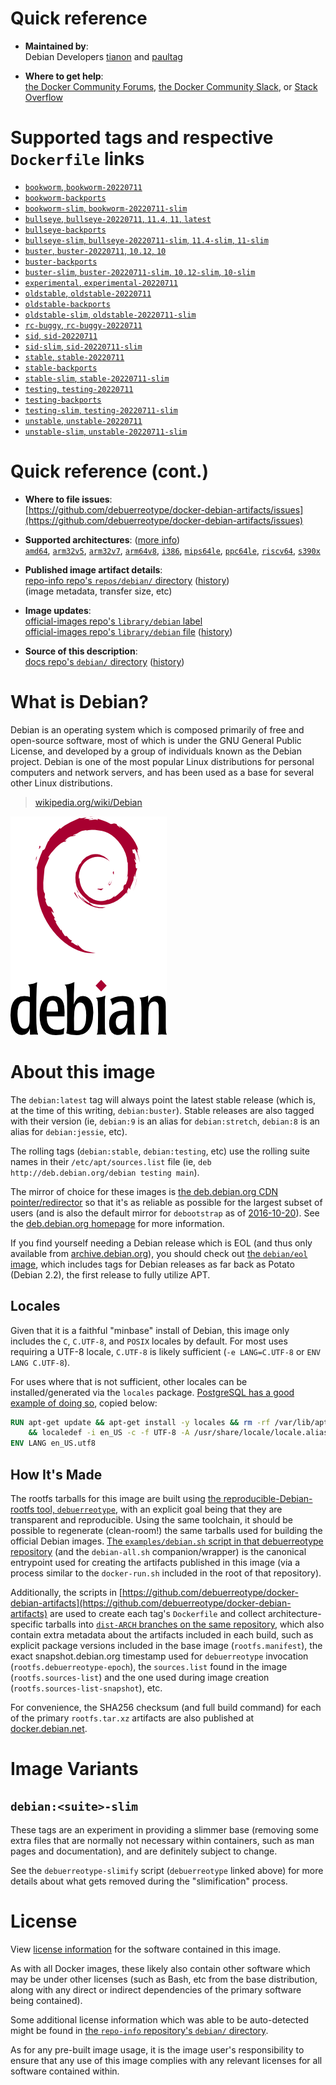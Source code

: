 <!--

********************************************************************************

WARNING:

    DO NOT EDIT "debian/README.md"

    IT IS AUTO-GENERATED

    (from the other files in "debian/" combined with a set of templates)

********************************************************************************

-->

# Quick reference

-	**Maintained by**:  
	Debian Developers [tianon](https://qa.debian.org/developer.php?login=tianon) and [paultag](https://qa.debian.org/developer.php?login=paultag)

-	**Where to get help**:  
	[the Docker Community Forums](https://forums.docker.com/), [the Docker Community Slack](https://dockr.ly/slack), or [Stack Overflow](https://stackoverflow.com/search?tab=newest&q=docker)

# Supported tags and respective `Dockerfile` links

-	[`bookworm`, `bookworm-20220711`](https://github.com/debuerreotype/docker-debian-artifacts/blob/6251ccd8060ae10b12bd881975cf37eee84ffbb0/bookworm/Dockerfile)
-	[`bookworm-backports`](https://github.com/debuerreotype/docker-debian-artifacts/blob/6251ccd8060ae10b12bd881975cf37eee84ffbb0/bookworm/backports/Dockerfile)
-	[`bookworm-slim`, `bookworm-20220711-slim`](https://github.com/debuerreotype/docker-debian-artifacts/blob/6251ccd8060ae10b12bd881975cf37eee84ffbb0/bookworm/slim/Dockerfile)
-	[`bullseye`, `bullseye-20220711`, `11.4`, `11`, `latest`](https://github.com/debuerreotype/docker-debian-artifacts/blob/6251ccd8060ae10b12bd881975cf37eee84ffbb0/bullseye/Dockerfile)
-	[`bullseye-backports`](https://github.com/debuerreotype/docker-debian-artifacts/blob/6251ccd8060ae10b12bd881975cf37eee84ffbb0/bullseye/backports/Dockerfile)
-	[`bullseye-slim`, `bullseye-20220711-slim`, `11.4-slim`, `11-slim`](https://github.com/debuerreotype/docker-debian-artifacts/blob/6251ccd8060ae10b12bd881975cf37eee84ffbb0/bullseye/slim/Dockerfile)
-	[`buster`, `buster-20220711`, `10.12`, `10`](https://github.com/debuerreotype/docker-debian-artifacts/blob/6251ccd8060ae10b12bd881975cf37eee84ffbb0/buster/Dockerfile)
-	[`buster-backports`](https://github.com/debuerreotype/docker-debian-artifacts/blob/6251ccd8060ae10b12bd881975cf37eee84ffbb0/buster/backports/Dockerfile)
-	[`buster-slim`, `buster-20220711-slim`, `10.12-slim`, `10-slim`](https://github.com/debuerreotype/docker-debian-artifacts/blob/6251ccd8060ae10b12bd881975cf37eee84ffbb0/buster/slim/Dockerfile)
-	[`experimental`, `experimental-20220711`](https://github.com/debuerreotype/docker-debian-artifacts/blob/6251ccd8060ae10b12bd881975cf37eee84ffbb0/experimental/Dockerfile)
-	[`oldstable`, `oldstable-20220711`](https://github.com/debuerreotype/docker-debian-artifacts/blob/6251ccd8060ae10b12bd881975cf37eee84ffbb0/oldstable/Dockerfile)
-	[`oldstable-backports`](https://github.com/debuerreotype/docker-debian-artifacts/blob/6251ccd8060ae10b12bd881975cf37eee84ffbb0/oldstable/backports/Dockerfile)
-	[`oldstable-slim`, `oldstable-20220711-slim`](https://github.com/debuerreotype/docker-debian-artifacts/blob/6251ccd8060ae10b12bd881975cf37eee84ffbb0/oldstable/slim/Dockerfile)
-	[`rc-buggy`, `rc-buggy-20220711`](https://github.com/debuerreotype/docker-debian-artifacts/blob/6251ccd8060ae10b12bd881975cf37eee84ffbb0/rc-buggy/Dockerfile)
-	[`sid`, `sid-20220711`](https://github.com/debuerreotype/docker-debian-artifacts/blob/6251ccd8060ae10b12bd881975cf37eee84ffbb0/sid/Dockerfile)
-	[`sid-slim`, `sid-20220711-slim`](https://github.com/debuerreotype/docker-debian-artifacts/blob/6251ccd8060ae10b12bd881975cf37eee84ffbb0/sid/slim/Dockerfile)
-	[`stable`, `stable-20220711`](https://github.com/debuerreotype/docker-debian-artifacts/blob/6251ccd8060ae10b12bd881975cf37eee84ffbb0/stable/Dockerfile)
-	[`stable-backports`](https://github.com/debuerreotype/docker-debian-artifacts/blob/6251ccd8060ae10b12bd881975cf37eee84ffbb0/stable/backports/Dockerfile)
-	[`stable-slim`, `stable-20220711-slim`](https://github.com/debuerreotype/docker-debian-artifacts/blob/6251ccd8060ae10b12bd881975cf37eee84ffbb0/stable/slim/Dockerfile)
-	[`testing`, `testing-20220711`](https://github.com/debuerreotype/docker-debian-artifacts/blob/6251ccd8060ae10b12bd881975cf37eee84ffbb0/testing/Dockerfile)
-	[`testing-backports`](https://github.com/debuerreotype/docker-debian-artifacts/blob/6251ccd8060ae10b12bd881975cf37eee84ffbb0/testing/backports/Dockerfile)
-	[`testing-slim`, `testing-20220711-slim`](https://github.com/debuerreotype/docker-debian-artifacts/blob/6251ccd8060ae10b12bd881975cf37eee84ffbb0/testing/slim/Dockerfile)
-	[`unstable`, `unstable-20220711`](https://github.com/debuerreotype/docker-debian-artifacts/blob/6251ccd8060ae10b12bd881975cf37eee84ffbb0/unstable/Dockerfile)
-	[`unstable-slim`, `unstable-20220711-slim`](https://github.com/debuerreotype/docker-debian-artifacts/blob/6251ccd8060ae10b12bd881975cf37eee84ffbb0/unstable/slim/Dockerfile)

# Quick reference (cont.)

-	**Where to file issues**:  
	[https://github.com/debuerreotype/docker-debian-artifacts/issues](https://github.com/debuerreotype/docker-debian-artifacts/issues)

-	**Supported architectures**: ([more info](https://github.com/docker-library/official-images#architectures-other-than-amd64))  
	[`amd64`](https://hub.docker.com/r/amd64/debian/), [`arm32v5`](https://hub.docker.com/r/arm32v5/debian/), [`arm32v7`](https://hub.docker.com/r/arm32v7/debian/), [`arm64v8`](https://hub.docker.com/r/arm64v8/debian/), [`i386`](https://hub.docker.com/r/i386/debian/), [`mips64le`](https://hub.docker.com/r/mips64le/debian/), [`ppc64le`](https://hub.docker.com/r/ppc64le/debian/), [`riscv64`](https://hub.docker.com/r/riscv64/debian/), [`s390x`](https://hub.docker.com/r/s390x/debian/)

-	**Published image artifact details**:  
	[repo-info repo's `repos/debian/` directory](https://github.com/docker-library/repo-info/blob/master/repos/debian) ([history](https://github.com/docker-library/repo-info/commits/master/repos/debian))  
	(image metadata, transfer size, etc)

-	**Image updates**:  
	[official-images repo's `library/debian` label](https://github.com/docker-library/official-images/issues?q=label%3Alibrary%2Fdebian)  
	[official-images repo's `library/debian` file](https://github.com/docker-library/official-images/blob/master/library/debian) ([history](https://github.com/docker-library/official-images/commits/master/library/debian))

-	**Source of this description**:  
	[docs repo's `debian/` directory](https://github.com/docker-library/docs/tree/master/debian) ([history](https://github.com/docker-library/docs/commits/master/debian))

# What is Debian?

Debian is an operating system which is composed primarily of free and open-source software, most of which is under the GNU General Public License, and developed by a group of individuals known as the Debian project. Debian is one of the most popular Linux distributions for personal computers and network servers, and has been used as a base for several other Linux distributions.

> [wikipedia.org/wiki/Debian](https://en.wikipedia.org/wiki/Debian)

![logo](https://raw.githubusercontent.com/docker-library/docs/b449be7df57e9ed9086bb5821bfb5d6cdc5d67a4/debian/logo.png)

# About this image

The `debian:latest` tag will always point the latest stable release (which is, at the time of this writing, `debian:buster`). Stable releases are also tagged with their version (ie, `debian:9` is an alias for `debian:stretch`, `debian:8` is an alias for `debian:jessie`, etc).

The rolling tags (`debian:stable`, `debian:testing`, etc) use the rolling suite names in their `/etc/apt/sources.list` file (ie, `deb http://deb.debian.org/debian testing main`).

The mirror of choice for these images is [the deb.debian.org CDN pointer/redirector](https://deb.debian.org) so that it's as reliable as possible for the largest subset of users (and is also the default mirror for `debootstrap` as of [2016-10-20](https://anonscm.debian.org/cgit/d-i/debootstrap.git/commit/?id=9e8bc60ad1ccf3a25ce7890526b70059f3e770de)). See the [deb.debian.org homepage](https://deb.debian.org) for more information.

If you find yourself needing a Debian release which is EOL (and thus only available from [archive.debian.org](http://archive.debian.org)), you should check out [the `debian/eol` image](https://hub.docker.com/r/debian/eol/), which includes tags for Debian releases as far back as Potato (Debian 2.2), the first release to fully utilize APT.

## Locales

Given that it is a faithful "minbase" install of Debian, this image only includes the `C`, `C.UTF-8`, and `POSIX` locales by default. For most uses requiring a UTF-8 locale, `C.UTF-8` is likely sufficient (`-e LANG=C.UTF-8` or `ENV LANG C.UTF-8`).

For uses where that is not sufficient, other locales can be installed/generated via the `locales` package. [PostgreSQL has a good example of doing so](https://github.com/docker-library/postgres/blob/69bc540ecfffecce72d49fa7e4a46680350037f9/9.6/Dockerfile#L21-L24), copied below:

```dockerfile
RUN apt-get update && apt-get install -y locales && rm -rf /var/lib/apt/lists/* \
	&& localedef -i en_US -c -f UTF-8 -A /usr/share/locale/locale.alias en_US.UTF-8
ENV LANG en_US.utf8
```

## How It's Made

The rootfs tarballs for this image are built using [the reproducible-Debian-rootfs tool, `debuerreotype`](https://github.com/debuerreotype/debuerreotype), with an explicit goal being that they are transparent and reproducible. Using the same toolchain, it should be possible to regenerate (clean-room!) the same tarballs used for building the official Debian images. [The `examples/debian.sh` script in that debuerreotype repository](https://github.com/debuerreotype/debuerreotype/blob/master/examples/debian.sh) (and the `debian-all.sh` companion/wrapper) is the canonical entrypoint used for creating the artifacts published in this image (via a process similar to the `docker-run.sh` included in the root of that repository).

Additionally, the scripts in [https://github.com/debuerreotype/docker-debian-artifacts](https://github.com/debuerreotype/docker-debian-artifacts) are used to create each tag's `Dockerfile` and collect architecture-specific tarballs into [`dist-ARCH` branches on the same repository](https://github.com/debuerreotype/docker-debian-artifacts/branches), which also contain extra metadata about the artifacts included in each build, such as explicit package versions included in the base image (`rootfs.manifest`), the exact snapshot.debian.org timestamp used for `debuerreotype` invocation (`rootfs.debuerreotype-epoch`), the `sources.list` found in the image (`rootfs.sources-list`) and the one used during image creation (`rootfs.sources-list-snapshot`), etc.

For convenience, the SHA256 checksum (and full build command) for each of the primary `rootfs.tar.xz` artifacts are also published at [docker.debian.net](https://docker.debian.net/).

# Image Variants

## `debian:<suite>-slim`

These tags are an experiment in providing a slimmer base (removing some extra files that are normally not necessary within containers, such as man pages and documentation), and are definitely subject to change.

See the `debuerreotype-slimify` script (`debuerreotype` linked above) for more details about what gets removed during the "slimification" process.

# License

View [license information](https://www.debian.org/social_contract#guidelines) for the software contained in this image.

As with all Docker images, these likely also contain other software which may be under other licenses (such as Bash, etc from the base distribution, along with any direct or indirect dependencies of the primary software being contained).

Some additional license information which was able to be auto-detected might be found in [the `repo-info` repository's `debian/` directory](https://github.com/docker-library/repo-info/tree/master/repos/debian).

As for any pre-built image usage, it is the image user's responsibility to ensure that any use of this image complies with any relevant licenses for all software contained within.
